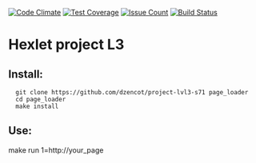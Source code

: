 [![Code
Climate](https://lima.codeclimate.com/github/dzencot/project-lvl3-s71/badges/gpa.svg)](https://lima.codeclimate.com/github/dzencot/project-lvl3-s71)
[![Test
Coverage](https://lima.codeclimate.com/github/dzencot/project-lvl3-s71/badges/coverage.svg)](https://lima.codeclimate.com/github/dzencot/project-lvl3-s71/coverage)
[![Issue
Count](https://lima.codeclimate.com/github/dzencot/project-lvl3-s71/badges/issue_count.svg)](https://lima.codeclimate.com/github/dzencot/project-lvl3-s71)
[![Build
Status](https://travis-ci.org/dzencot/project-lvl3-s71.svg?branch=master)](https://travis-ci.org/dzencot/project-lvl3-s71)
# Hexlet project L3 #
## Install: ##
```
  git clone https://github.com/dzencot/project-lvl3-s71 page_loader
  cd page_loader
  make install
```
## Use: ##
  make run 1=http://your_page
```
